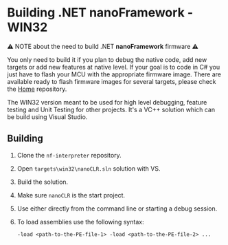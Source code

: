 # Building .NET nanoFramework - WIN32

⚠️ NOTE about the need to build .NET **nanoFramework** firmware ⚠️

You only need to build it if you plan to debug the native code, add new targets or add new features at native level.
If your goal is to code in C# you just have to flash your MCU with the appropriate firmware image.
There are available ready to flash firmware images for several targets, please check the [Home](https://github.com/nanoframework/Home#firmware-for-reference-boards) repository.

The WIN32 version meant to be used for high level debugging, feature testing and Unit Testing for other projects.
It's a VC++ solution which can be build using Visual Studio.

## Building

1. Clone the `nf-interpreter` repository.
1. Open `targets\win32\nanoCLR.sln` solution with VS.
1. Build the solution.
1. Make sure `nanoCLR` is the start project.
1. Use either directly from the command line or starting a debug session.
1. To load assemblies use the following syntax:

    ```console
    -load <path-to-the-PE-file-1> -load <path-to-the-PE-file-2> ...
    ```
